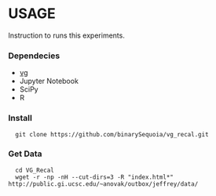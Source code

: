 # USAGE
Instruction to runs this experiments.

### Dependecies
* [vg](https://github.com/vgteam/vg)
* Jupyter Notebook
* SciPy
* R 

### Install
```
  git clone https://github.com/binarySequoia/vg_recal.git
```

### Get Data
```
  cd VG_Recal
  wget -r -np -nH --cut-dirs=3 -R "index.html*" http://public.gi.ucsc.edu/~anovak/outbox/jeffrey/data/
```
